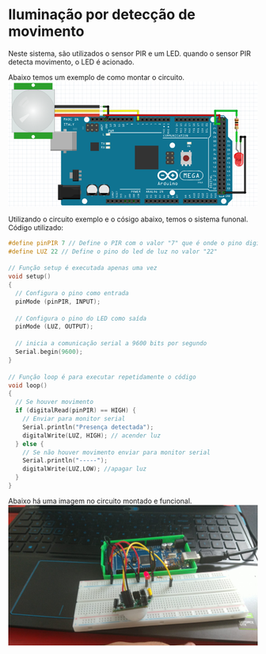 # Iluminação por detecção de movimento
Neste sistema, são utilizados o sensor PIR e um LED. quando o sensor PIR detecta movimento, o LED é acionado.

Abaixo temos um exemplo de como montar o circuito.
<img src = "circuito_luz.png" alt = "circuito_luz" width = "1000" />

Utilizando o circuito exemplo e o cósigo abaixo, temos o sistema funonal.
Código utilizado:
```C
#define pinPIR 7 // Define o PIR com o valor "7" que é onde o pino digital está conectado
#define LUZ 22 // Define o pino do led de luz no valor "22"

// Função setup é executada apenas uma vez
void setup() 
{
  // Configura o pino como entrada
  pinMode (pinPIR, INPUT);
  
  // Configura o pino do LED como saída
  pinMode (LUZ, OUTPUT);
    
  // inicia a comunicação serial a 9600 bits por segundo
  Serial.begin(9600);
}

// Função loop é para executar repetidamente o código
void loop()
{
  // Se houver movimento
  if (digitalRead(pinPIR) == HIGH) {
    // Enviar para monitor serial
    Serial.println("Presença detectada");
    digitalWrite(LUZ, HIGH); // acender luz
  } else {
    // Se não houver movimento enviar para monitor serial
    Serial.println("-----");
    digitalWrite(LUZ,LOW); //apagar luz
  }
}

```
Abaixo há uma imagem no circuito montado e funcional.
<img src = "luz.jpeg" alt = "luz" width = "1000" />
